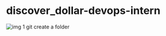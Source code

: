 # discover_dollar-devops-intern
![img 1 git](https://github.com/KOMAL729/discover_dollar-devops-intern/assets/72347182/a116d9d6-44e0-4842-820d-006047df8490)
create a folder 

